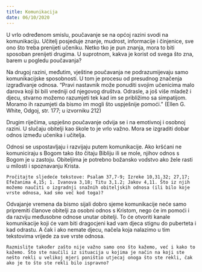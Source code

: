 ```yaml
---
title: Komunikacija
date: 06/10/2020
---
```


U vrlo određenom smislu, poučavanje se na općoj razini svodi na komunikaciju. Učitelj posjeduje znanje, mudrost, informacije i činjenice, sve ono što treba prenijeti učeniku. Netko tko je pun znanja, mora to biti sposoban prenijeti drugima. U suprotnom, kakva je korist od svega što zna, barem u pogledu poučavanja?

Na drugoj razini, međutim, vještine poučavanja ne podrazumijevaju samo komunikacijske sposobnosti. U tom je procesu od presudnog značenja izgrađivanje odnosa. “Pravi nastavnik može ponuditi svojim učenicima malo darova koji bi bili vredniji od njegovog društva. Odrasle, a još više mladež i djecu, stvarno možemo razumjeti tek kad im se približimo sa simpatijom. Moramo ih razumjeti da bismo im mogli što uspješnije pomoći.” (Ellen G. White, Odgoj, str. 177; u izvorniku 212)

Drugim riječima, uspješno poučavanje odvija se i na emotivnoj i osobnoj razini. U slučaju obitelji kao škole to je vrlo važno. Mora se izgraditi dobar odnos između učenika i učitelja.

Odnosi se uspostavljaju i razvijaju putem komunikacije. Ako kršćani ne komuniciraju s Bogom tako što čitaju Bibliju ili se mole, njihov odnos s Bogom je u zastoju. Obiteljima je potrebno božansko vodstvo ako žele rasti u milosti i spoznavanju Krista.

`Pročitajte sljedeće tekstove: Psalam 37,7-9; Izreke 10,31.32; 27,17; Efežanima 4,15; 1. Ivanova 3,18; Titu 3,1.2; Jakov 4,11. Što iz njih možemo naučiti o izgradnji snažnih obiteljskih odnosa (ili bilo koje vrste odnosa, kad smo već kod toga)?`

Odvajanje vremena da bismo sijali dobro sjeme komunikacije neće samo pripremiti članove obitelji za osobni odnos s Kristom, nego će im pomoći i da razviju međusobne odnose unutar obitelji. To će otvoriti kanale komunikacije koji će vam biti dragocjeni kad vam djeca stignu do puberteta i kad odrastu. A čak i ako nemate djecu, načela koja nalazimo u tim tekstovima vrijede za sve vrste odnosa.

`Razmislite također zašto nije važno samo ono što kažemo, već i kako to kažemo. Što ste naučili iz situacija u kojima je način na koji ste nešto rekli u velikoj mjeri poništio utjecaj onoga što ste rekli, čak ako je to što ste rekli bilo ispravno?`